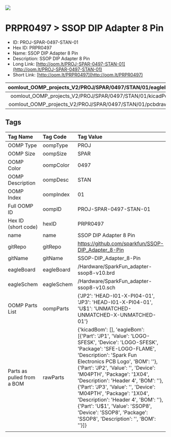 


  
![][im]
# PRPR0497 > SSOP DIP Adapter 8 Pin

- ID: PROJ-SPAR-0497-STAN-01
- Hex ID: PRPR0497
- Name: SSOP DIP Adapter 8 Pin
- Description: SSOP DIP Adapter 8 Pin
- Long Link: [http://oom.lt/PROJ-SPAR-0497-STAN-01](http://oom.lt/PROJ-SPAR-0497-STAN-01)
- Short Link: [http://oom.lt/PRPR0497](http://oom.lt/PRPR0497)
  

|oomlout_OOMP_projects_V2/PROJ/SPAR/0497/STAN/01/eagleImage.png|oomlout_OOMP_projects_V2/PROJ/SPAR/0497/STAN/01/eagleSchemImage.png|oomlout_OOMP_projects_V2/PROJ/SPAR/0497/STAN/01/kicadPcb3dFront.png|oomlout_OOMP_projects_V2/PROJ/SPAR/0497/STAN/01/kicadPcb3dBack.png|
| :---: | :---: | :---: | :---: |
|oomlout_OOMP_projects_V2/PROJ/SPAR/0497/STAN/01/kicadPcb3d.png|oomlout_OOMP_projects_V2/PROJ/SPAR/0497/STAN/01/bomBack.png|oomlout_OOMP_projects_V2/PROJ/SPAR/0497/STAN/01/bomFront.png|oomlout_OOMP_projects_V2/PROJ/SPAR/0497/STAN/01/pcbdraw.svg|
|oomlout_OOMP_projects_V2/PROJ/SPAR/0497/STAN/01/pcbdrawBack.svg||||

## Tags
  

|Tag Name|Tag Code|Tag Value|
| :--- | :--- | :--- |
|OOMP Type|oompType|PROJ|
|OOMP Size|oompSize|SPAR|
|OOMP Color|oompColor|0497|
|OOMP Description|oompDesc|STAN|
|OOMP Index|oompIndex|01|
|Full OOMP ID|oompID|PROJ-SPAR-0497-STAN-01|
|Hex ID (short code)|hexID|PRPR0497|
|name|name|SSOP DIP Adapter 8 Pin|
|gitRepo|gitRepo|https://github.com/sparkfun/SSOP-DIP_Adapter_8-Pin|
|gitName|gitName|SSOP-DIP_Adapter_8-Pin|
|eagleBoard|eagleBoard|/Hardware/SparkFun_adapter-ssop8-v10.brd|
|eagleSchem|eagleSchem|/Hardware/SparkFun_adapter-ssop8-v10.sch|
|OOMP Parts List|oompParts|{'JP2': 'HEAD-I01-X-PI04-01', 'JP3': 'HEAD-I01-X-PI04-01', 'U$1': 'UNMATCHED-UNMATCHED-X-UNMATCHED-01'}|
|Parts as pulled from a BOM|rawParts|{'kicadBom': [], 'eagleBom': [{'Part': 'JP1', 'Value': 'LOGO-SFESK', 'Device': 'LOGO-SFESK', 'Package': 'SFE-LOGO-FLAME', 'Description': 'Spark Fun Electronics PCB Logo', 'BOM': ''}, {'Part': 'JP2', 'Value': '', 'Device': 'M04PTH', 'Package': '1X04', 'Description': 'Header 4', 'BOM': ''}, {'Part': 'JP3', 'Value': '', 'Device': 'M04PTH', 'Package': '1X04', 'Description': 'Header 4', 'BOM': ''}, {'Part': 'U$1', 'Value': 'SSOP8', 'Device': 'SSOP8', 'Package': 'SSOP8', 'Description': '', 'BOM': ''}]}|
||||



[im]: PROJ/SPAR/0497/STAN/01/kicadPcb3d_450.png
